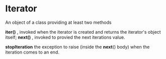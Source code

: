 # Iterator

An object of a class providing at least two methods

**__iter__()** , invoked when the iterator is created and returns the iterator's object itself;
**__next__()** , invoked to provied the next iterations value.

**stopIteration** the exception to raise (inside the __next__() body)  when the iteration comes to an end.